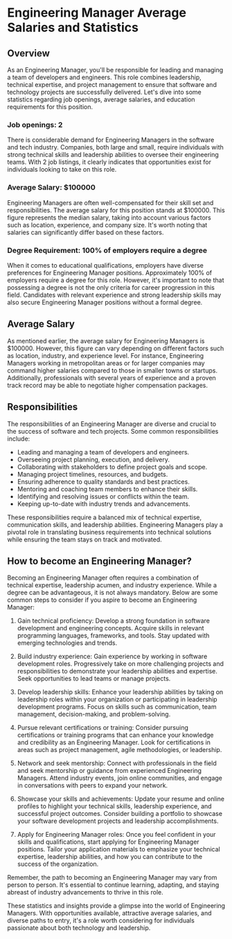 # Engineering Manager Average Salaries and Statistics

## Overview

As an Engineering Manager, you'll be responsible for leading and managing a team of developers and engineers. This role combines leadership, technical expertise, and project management to ensure that software and technology projects are successfully delivered. Let's dive into some statistics regarding job openings, average salaries, and education requirements for this position.

### Job openings: 2

There is considerable demand for Engineering Managers in the software and tech industry. Companies, both large and small, require individuals with strong technical skills and leadership abilities to oversee their engineering teams. With 2 job listings, it clearly indicates that opportunities exist for individuals looking to take on this role.

### Average Salary: $100000

Engineering Managers are often well-compensated for their skill set and responsibilities. The average salary for this position stands at $100000. This figure represents the median salary, taking into account various factors such as location, experience, and company size. It's worth noting that salaries can significantly differ based on these factors.

### Degree Requirement: 100% of employers require a degree

When it comes to educational qualifications, employers have diverse preferences for Engineering Manager positions. Approximately 100% of employers require a degree for this role. However, it's important to note that possessing a degree is not the only criteria for career progression in this field. Candidates with relevant experience and strong leadership skills may also secure Engineering Manager positions without a formal degree.

## Average Salary

As mentioned earlier, the average salary for Engineering Managers is $100000. However, this figure can vary depending on different factors such as location, industry, and experience level. For instance, Engineering Managers working in metropolitan areas or for larger companies may command higher salaries compared to those in smaller towns or startups. Additionally, professionals with several years of experience and a proven track record may be able to negotiate higher compensation packages.

## Responsibilities

The responsibilities of an Engineering Manager are diverse and crucial to the success of software and tech projects. Some common responsibilities include:

- Leading and managing a team of developers and engineers.
- Overseeing project planning, execution, and delivery.
- Collaborating with stakeholders to define project goals and scope.
- Managing project timelines, resources, and budgets.
- Ensuring adherence to quality standards and best practices.
- Mentoring and coaching team members to enhance their skills.
- Identifying and resolving issues or conflicts within the team.
- Keeping up-to-date with industry trends and advancements.

These responsibilities require a balanced mix of technical expertise, communication skills, and leadership abilities. Engineering Managers play a pivotal role in translating business requirements into technical solutions while ensuring the team stays on track and motivated.

## How to become an Engineering Manager?

Becoming an Engineering Manager often requires a combination of technical expertise, leadership acumen, and industry experience. While a degree can be advantageous, it is not always mandatory. Below are some common steps to consider if you aspire to become an Engineering Manager:

1. Gain technical proficiency: Develop a strong foundation in software development and engineering concepts. Acquire skills in relevant programming languages, frameworks, and tools. Stay updated with emerging technologies and trends.

2. Build industry experience: Gain experience by working in software development roles. Progressively take on more challenging projects and responsibilities to demonstrate your leadership abilities and expertise. Seek opportunities to lead teams or manage projects.

3. Develop leadership skills: Enhance your leadership abilities by taking on leadership roles within your organization or participating in leadership development programs. Focus on skills such as communication, team management, decision-making, and problem-solving.

4. Pursue relevant certifications or training: Consider pursuing certifications or training programs that can enhance your knowledge and credibility as an Engineering Manager. Look for certifications in areas such as project management, agile methodologies, or leadership.

5. Network and seek mentorship: Connect with professionals in the field and seek mentorship or guidance from experienced Engineering Managers. Attend industry events, join online communities, and engage in conversations with peers to expand your network.

6. Showcase your skills and achievements: Update your resume and online profiles to highlight your technical skills, leadership experience, and successful project outcomes. Consider building a portfolio to showcase your software development projects and leadership accomplishments.

7. Apply for Engineering Manager roles: Once you feel confident in your skills and qualifications, start applying for Engineering Manager positions. Tailor your application materials to emphasize your technical expertise, leadership abilities, and how you can contribute to the success of the organization.

Remember, the path to becoming an Engineering Manager may vary from person to person. It's essential to continue learning, adapting, and staying abreast of industry advancements to thrive in this role.

These statistics and insights provide a glimpse into the world of Engineering Managers. With opportunities available, attractive average salaries, and diverse paths to entry, it's a role worth considering for individuals passionate about both technology and leadership.